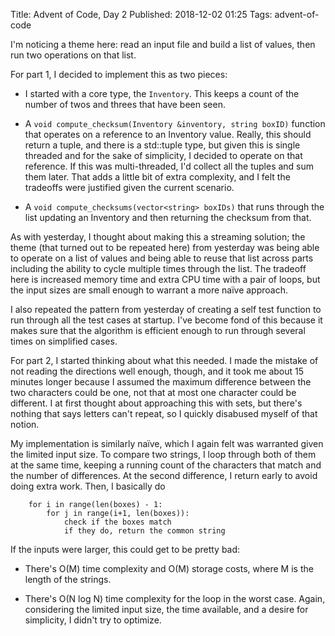 Title: Advent of Code, Day 2
Published: 2018-12-02 01:25
Tags: advent-of-code

I'm noticing a theme here: read an input file and build a list of values, then
run two operations on that list.

For part 1, I decided to implement this as two pieces:

+ I started with a core type, the `Inventory`. This keeps a count of the
  number of twos and threes that have been seen.

+ A `void compute_checksum(Inventory &inventory, string boxID)` function
  that operates on a reference to an Inventory value. Really, this should
  return a tuple, and there is a std::tuple type, but given this is
  single threaded and for the sake of simplicity, I decided to operate
  on that reference. If this was multi-threaded, I'd collect all the
  tuples and sum them later. That adds a little bit of extra complexity,
  and I felt the tradeoffs were justified given the current scenario.
+ A `void compute_checksums(vector<string> boxIDs)` that runs through
  the list updating an Inventory and then returning the checksum from
  that.

As with yesterday, I thought about making this a streaming solution;
the theme (that turned out to be repeated here) from yesterday was being
able to operate on a list of values and being able to reuse that list
across parts including the ability to cycle multiple times through the
list. The tradeoff here is increased memory time and extra CPU time with
a pair of loops, but the input sizes are small enough to warrant a more
naïve approach.

I also repeated the pattern from yesterday of creating a self test
function to run through all the test cases at startup. I've become fond
of this because it makes sure that the algorithm is efficient enough to
run through several times on simplified cases.

For part 2, I started thinking about what this needed. I made the mistake
of not reading the directions well enough, though, and it took me about
15 minutes longer because I assumed the maximum difference between the
two characters could be one, not that at most one character could be
different. I at first thought about approaching this with sets, but
there's nothing that says letters can't repeat, so I quickly disabused
myself of that notion.

My implementation is similarly naïve, which I again felt was warranted
given the limited input size. To compare two strings, I loop through
both of them at the same time, keeping a running count of the characters
that match and the number of differences. At the second difference,
I return early to avoid doing extra work. Then, I basically do

```
    for i in range(len(boxes) - 1:
        for j in range(i+1, len(boxes)):
            check if the boxes match
            if they do, return the common string
```

If the inputs were larger, this could get to be pretty bad:

+ There's O(M) time complexity and O(M) storage costs, where M is the length of
  the strings.

+ There's O(N log N) time complexity for the loop in the worst case. Again,
  considering the limited input size, the time available, and a desire
  for simplicity, I didn't try to optimize.
